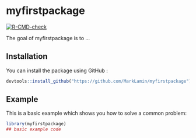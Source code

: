 
# myfirstpackage

<!-- badges: start -->
[![R-CMD-check](https://github.com/MarkLamin/myfirstpackage/workflows/R-CMD-check/badge.svg)](https://github.com/MarkLamin/myfirstpackage/actions)
<!-- badges: end -->

The goal of myfirstpackage is to ...

## Installation

You can install the package using GitHub :

``` r
devtools::install_github("https://github.com/MarkLamin/myfirstpackage")
```

## Example

This is a basic example which shows you how to solve a common problem:

``` r
library(myfirstpackage)
## basic example code
```

